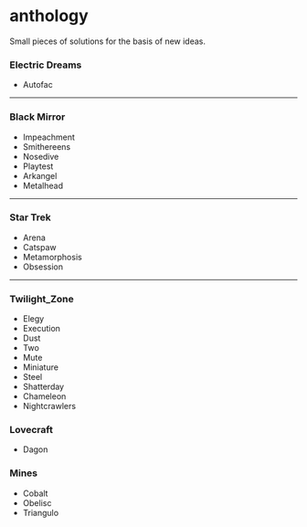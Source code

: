 # anthology
Small pieces of solutions for the basis of new ideas.


### Electric Dreams
 - Autofac

--------
### Black Mirror
 - Impeachment
 - Smithereens
 - Nosedive
 - Playtest
 - Arkangel
 - Metalhead

---------
### Star Trek
 - Arena
 - Catspaw
 - Metamorphosis
 - Obsession

---------
### Twilight_Zone
 - Elegy
 - Execution
 - Dust
 - Two
 - Mute
 - Miniature
 - Steel
 - Shatterday
 - Chameleon
 - Nightcrawlers

### Lovecraft
 - Dagon

### Mines
 - Cobalt
 - Obelisc
 - Triangulo
